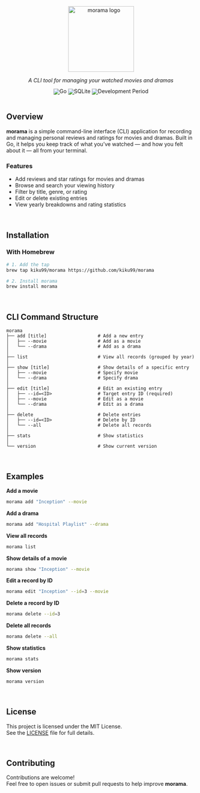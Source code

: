 <div align="center">
  <img src="https://github.com/user-attachments/assets/28ad7854-f6a7-4cd1-b904-4d7d72251f16" alt="morama logo" width="175" />
  <p><em>A CLI tool for managing your watched movies and dramas</em></p>
  <p style="margin: 0; line-height: 1;">
    <img src="https://img.shields.io/badge/Built_with-Go-00ADD8?style=for-the-badge&logo=go" alt="Go" />
    <img src="https://img.shields.io/badge/Database-SQLite-003B57?style=for-the-badge&logo=sqlite&logoColor=white" alt="SQLite" />
    <img src="https://img.shields.io/badge/Development-2025.05~ing-9E7B6B?style=for-the-badge" alt="Development Period" />
  </p>
</div>

<br>

## Overview

**morama** is a simple command-line interface (CLI) application for recording and managing personal reviews and ratings for movies and dramas. Built in Go, it helps you keep track of what you’ve watched — and how you felt about it — all from your terminal.

### Features
- Add reviews and star ratings for movies and dramas
- Browse and search your viewing history
- Filter by title, genre, or rating
- Edit or delete existing entries
- View yearly breakdowns and rating statistics

<br>

## Installation

### With Homebrew

```bash
# 1. Add the tap
brew tap kiku99/morama https://github.com/kiku99/morama

# 2. Install morama
brew install morama
```

<br>

## CLI Command Structure

```
morama
├── add [title]                   # Add a new entry
│   ├── --movie                   # Add as a movie
│   └── --drama                   # Add as a drama
│
├── list                          # View all records (grouped by year)
│
├── show [title]                  # Show details of a specific entry
│   ├── --movie                   # Specify movie
│   └── --drama                   # Specify drama
│
├── edit [title]                  # Edit an existing entry
│   ├── --id=<ID>                 # Target entry ID (required)
│   ├── --movie                   # Edit as a movie
│   └── --drama                   # Edit as a drama
│
├── delete                        # Delete entries
│   ├── --id=<ID>                 # Delete by ID
│   └── --all                     # Delete all records
│
├── stats                         # Show statistics
│
└── version                       # Show current version
```

<br>

## Examples

**Add a movie**

```bash
morama add "Inception" --movie
```

**Add a drama**

```bash
morama add "Hospital Playlist" --drama
```

**View all records**

```bash
morama list
```

**Show details of a movie**

```bash
morama show "Inception" --movie
```

**Edit a record by ID**

```bash
morama edit "Inception" --id=3 --movie
```

**Delete a record by ID**

```bash
morama delete --id=3
```

**Delete all records**

```bash
morama delete --all
```

**Show statistics**

```bash
morama stats
```

**Show version**

```bash
morama version
```

<br>

## License

This project is licensed under the MIT License.  
See the [LICENSE](LICENSE) file for full details.

<br>

## Contributing

Contributions are welcome!  
Feel free to open issues or submit pull requests to help improve **morama**.
